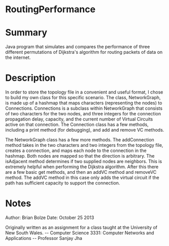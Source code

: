RoutingPerformance
==================

Summary
==================
Java program that simulates and compares the performance of three different permutations of Dijkstra's algorithm for routing packets of data on the internet.


Description
=================
In order to store the topology file in a convenient and useful format, I chose to build my own class for this specific scenario. The class, NetworkGraph, is made up of a hashmap that maps characters (representing the nodes) to Connections. Connections is a subclass within NetworkGraph that consists of two characters for the two nodes, and three integers for the connection propagation delay, capacity, and the current number of Virtual Circuits active on that connection. The Connection class has a few methods, including a print method (for debugging), and add and remove VC methods.

The NetworkGraph class has a few more methods. The addConnection method takes in the two characters and two integers from the topology file, creates a connection, and maps each node to the connection in the hashmap. Both nodes are mapped so that the direction is arbitrary. The isAdjacent method determines if two supplied nodes are neighbors. This is extremely helpful when performing the Dijkstra algorithm. After this there are a few basic get methods, and then an addVC method and removeVC method. The addVC method in this case only adds the virtual circuit if the path has sufficient capacity to support the connection.


Notes
================
Author: Brian Bolze
Date: October 25 2013


Originally written as an assignment for a class taught at the University of New South Wales.
-- Computer Science 3331: Computer Networks and Applications
-- Professor Sanjay Jha
